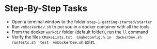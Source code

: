 # Step-By-Step Tasks

- Open a terminal window to the folder `step-1-getting-started/starter`
- Run `vmDockerDev.sh` to put you in a docker container with all the tools
- From the docker `workdir` folder (default folder), run the `ll` command
- Verify the files `CMakeLists.txt  CmakeConfig.h.in  dockerDev.sh  runTests.sh  test  vmDockerDev.sh` exist.